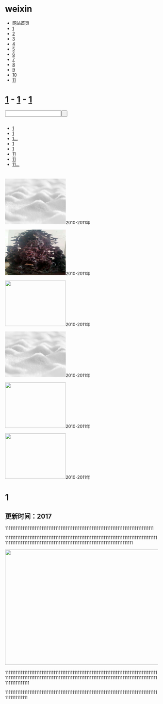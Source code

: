# weixin

<html xmlns="http://www.w3.org/1999/xhtml">
<head>
<meta http-equiv="Content-Type" content="text/html; charset=utf-8" />

<link href="css/content.css" rel="stylesheet" type="text/css" />

</head>

<body>
	<div id="mybody">
    	<div id="top">
        	<div class="menu">
            	<ul>
                <li>网站首页</li>
                    <li><a href="https://liruida.github.io/classclass/">1</a></li>
                    <li><a href="https://liruida.github.io/first/">2</a></li>
                    <li><a href="#">3</a></li>
                    <li><a href="#">4</a></li>
                    <li><a href="#">5</a></li>
                    <li><a href="#">6</a></li>
                    <li><a href="#">7</a></li>
                    <li><a href="#">8</a></li>
                    <li><a href="#">9</a></li>
                     <li><a href="#">10</a></li>
                    <li><a href="#" class="specil">11</a></li>                    
                </ul>
            </div>           
        </div>
      <div id="dh">
            	<h1><a href="index.html">1</a> - <a href="list.html">1</a> - <a href="#">1</a></h1>
            	<div id="search">
            <input name="search" type="text" class="search_text" /><input name="searchbut" type="button" class="search_but" value=" " />
            </div>
          </div>
        <div id="left">
        	<div id="hot">
            	<h2></h2>
                <ul>
                	<li><a href="#">1</a></li> 
					<li><a href="#">1</a> </li>
					<li><a href="#">1… </a></li>
					<li><a href="#">1 </a></li>
					<li><a href="#">1</a></li>
					<li><a href="#">11</a></li> 
					<li><a href="#">11</a></li> 
					<li><a href="#">11…</a></li>
                </ul>
            </div>
          	<div id="pic">
          		<h1></h1>
	           	<div id="colee" >
					<div id="colee1">
					<p> <img src="https://raw.githubusercontent.com/liruida/cangku1/8aa1f9bfbf47bf73aa4705edae4b32b093ef8e1e/2.jpg" width="200" height="150" />2010-2011年</p>
					<p> <img src="https://github.com/liruida/cangku1/blob/master/1.jpg?raw=true" width="200" height="150" />2010-2011年</p>
					<p> <img src="images/pic.gif" width="200" height="150" />2010-2011年</p>
					<p> <img src="https://raw.githubusercontent.com/liruida/cangku1/8aa1f9bfbf47bf73aa4705edae4b32b093ef8e1e/2.jpg" width="200" height="150" />2010-2011年</p>
					<p> <img src="images/pic.gif" width="200" height="150" />2010-2011年</p>
					<p> <img src="images/pic.gif" width="200" height="150" />2010-2011年</p>
				</div>
				<div id="colee2"></div>
			</div>
        </div>
    </div>
    <div id="right">
        <h1>1</h1>
        <h2>    更新时间：2017</h2>
            <p>11111111111111111111111111111111111111111111111111111111111111111111111111111111111111</p>
    		<p>111111111111111111111111111111111111111111111111111111111111111111111111111111111111111111111111111111111111111111111111111111111111111111111111111111111111111111</p>
    		<p><img src="images/newspic.jpg" width="550px" height="380px"></p>
    		<p>1111111111111111111111111111111111111111111111111111111111111111111111111111111111111111111111111111111111111111111111111111111111111111111111111111111111111111111111111111111111111111111111</p>
    		<p>11111111111111111111111111111111111111111111111111111111111111111111111111111111111111111111111111111</p>
       
   
 
   

